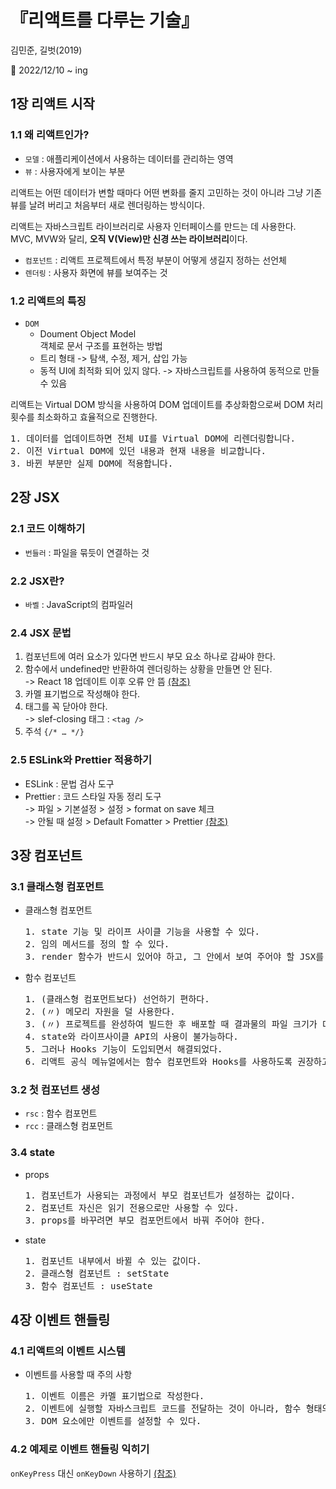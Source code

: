 # 『리액트를 다루는 기술』
김민준, 길벗(2019)   

📝 2022/12/10 ~ ing   

## 1장 리액트 시작   

### 1.1 왜 리액트인가?
* `모델` : 애플리케이션에서 사용하는 데이터를 관리하는 영역   
* `뷰` : 사용자에게 보이는 부분   

리액트는 어떤 데이터가 변할 때마다 어떤 변화를 줄지 고민하는 것이 아니라 그냥 기존 뷰를 날려 버리고 처음부터 새로 렌더링하는 방식이다.

리액트는 자바스크립트 라이브러리로 사용자 인터페이스를 만드는 데 사용한다.   
MVC, MVW와 달리, **오직 V(View)만 신경 쓰는 라이브러리**이다.   

* `컴포넌트` : 리액트 프로젝트에서 특정 부분이 어떻게 생길지 정하는 선언체
* `렌더링` : 사용자 화면에 뷰를 보여주는 것

### 1.2 리액트의 특징
* `DOM`
  * Doument Object Model   
    객체로 문서 구조를 표현하는 방법
  * 트리 형태 -> 탐색, 수정, 제거, 삽입 가능
  * 동적 UI에 최적화 되어 있지 않다. -> 자바스크립트를 사용하여 동적으로 만들 수 있음

리액트는 Virtual DOM 방식을 사용하여 DOM 업데이트를 추상화함으로써 DOM 처리 횟수를 최소화하고 효율적으로 진행한다.
<pre>
1. 데이터를 업데이트하면 전체 UI를 Virtual DOM에 리렌더링합니다.
2. 이전 Virtual DOM에 있던 내용과 현재 내용을 비교합니다.
3. 바뀐 부분만 실제 DOM에 적용합니다.
</pre>   

## 2장 JSX   

### 2.1 코드 이해하기   
* `번들러` : 파일을 묶듯이 연결하는 것   

### 2.2 JSX란?
* `바벨` : JavaScript의 컴파일러

### 2.4 JSX 문법
1. 컴포넌트에 여러 요소가 있다면 반드시 부모 요소 하나로 감싸야 한다.
2. 함수에서 undefined만 반환하여 렌더링하는 상황을 만들면 안 된다.   
-> React 18 업데이트 이후 오류 안 뜸 [(참조)](https://github.com/reactwg/react-18/discussions/75)
3. 카멜 표기법으로 작성해야 한다.
4. 태그를 꼭 닫아야 한다.   
-> slef-closing 태그 : `<tag />`
5. 주석 `{/* … */}`

### 2.5 ESLink와 Prettier 적용하기
* ESLink : 문법 검사 도구
* Prettier : 코드 스타일 자동 정리 도구   
-> 파일 > 기본설정 > 설정 > format on save 체크   
-> 안될 때 설정 > Default Fomatter > Prettier [(참조)](https://bayaa.tistory.com/9)   

## 3장 컴포넌트   

### 3.1 클래스형 컴포먼트
* 클래스형 컴포먼트
  <pre>
  1. state 기능 및 라이프 사이클 기능을 사용할 수 있다.
  2. 임의 메서드를 정의 할 수 있다.
  3. render 함수가 반드시 있어야 하고, 그 안에서 보여 주어야 할 JSX를 반환해야 한다.
  </pre>
  
* 함수 컴포넌트
  <pre>
  1. (클래스형 컴포먼트보다) 선언하기 편하다.
  2. (〃) 메모리 자원을 덜 사용한다.
  3. (〃) 프로젝트를 완성하여 빌드한 후 배포할 때 결과물의 파일 크기가 더 작다. (but 별로 중요하지 않음)
  4. state와 라이프사이클 API의 사용이 불가능하다.
  5. 그러나 Hooks 기능이 도입되면서 해결되었다.
  6. 리액트 공식 메뉴얼에서는 함수 컴포먼트와 Hooks를 사용하도록 권장하고 있다.
  </pre>

### 3.2 첫 컴포넌트 생성
* `rsc` : 함수 컴포먼트   
* `rcc` : 클래스형 컴포먼트

### 3.4 state
* props
  <pre>
  1. 컴포넌트가 사용되는 과정에서 부모 컴포넌트가 설정하는 값이다.
  2. 컴포넌트 자신은 읽기 전용으로만 사용할 수 있다.
  3. props를 바꾸려면 부모 컴포먼트에서 바꿔 주어야 한다.
  </pre>

* state
  <pre>
  1. 컴포넌트 내부에서 바뀔 수 있는 값이다.
  2. 클래스형 컴포넌트 : setState
  3. 함수 컴포넌트 : useState
  </pre>

## 4장 이벤트 핸들링   

### 4.1 리액트의 이벤트 시스템
* 이벤트를 사용할 때 주의 사항
  <pre>
  1. 이벤트 이름은 카멜 표기법으로 작성한다.
  2. 이벤트에 실행할 자바스크립트 코드를 전달하는 것이 아니라, 함수 형태의 값을 전달한다.
  3. DOM 요소에만 이벤트를 설정할 수 있다.
  </pre>

### 4.2 예제로 이벤트 핸들링 익히기
`onKeyPress` 대신 `onKeyDown` 사용하기 [(참조)](https://www.delftstack.com/howto/react/onkeypress-react/)
